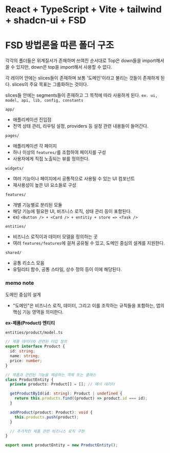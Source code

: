 # React + TypeScript + Vite + tailwind + shadcn-ui + FSD

# FSD 방법론을 따른 폴더 구조

각각의 폴더들은 위계질서가 존재하며 쓰여진 순서대로 Top은 down들을 import해서 쓸 수 있지만,
down은 top을 import해서 사용할 수 없다.

각 레이어 안에는 slices들이 존재하며 보통 '도메인'이라고 불리는 것들이 존재하게 된다.
slices의 주요 목표는 그룹화하는 것이다.

slices들 안에는 segments들이 존재하고 그 목적에 따라 사용하게 된다.
`ex. ui, model, api, lib, config, constants`

`app/`

- 애플리케이션 진입점
- 전역 상태 관리, 라우팅 설정, providers 등 설정 관련 내용들이 들어간다.

`pages/`

- 애플리케이션 각 페이지
- 하나 이상의 `features/`를 조합하여 페이지를 구성
- 사용자에게 직접 노출되는 뷰를 정의한다.

`widgets/`

- 여러 기능이나 페이지에서 공통적으로 사용될 수 있는 UI 컴포넌트
- 재사용성이 높은 UI 요소들로 구성

`features/`

- 개별 기능별로 분리된 모듈
- 해당 기능에 필요한 UI, 비즈니스 로직, 상태 관리 등이 포함된다.
- ex) `<Button /> + <Card /> + entitiy + store => <Task />`

`entities/`

- 비즈니스 로직이과 데이터 모델을 정의하는 곳
- 여러 `features/features`에 걸쳐 공유될 수 있고, 도메인 중심의 설계를 지원한다.

`shared/`

- 공통 리소스 모음
- 유틸리티 함수, 공통 스타일, 상수 정의 등이 이에 해당된다.

### memo note

도메인 중심의 설계

- "도메인"은 비즈니스 로직, 데이터, 그리고 이를 조작하는 규칙들을 포함하는, 앱의 핵심 기능 영역을 의미한다.

**ex-제품(Product) 엔티티**

`entities/product/model.ts`

```typescript
// 제품 데이터와 관련된 타입 정의
export interface Product {
  id: string;
  name: string;
  price: number;
}

// 제품과 관련된 기능을 제공하는 객체 또는 클래스
class ProductEntity {
  private products: Product[] = []; // 예시 데이터

  getProductById(id: string): Product | undefined {
    return this.products.find((product) => product.id === id);
  }

  addProduct(product: Product): void {
    this.products.push(product);
  }

  // 추가적인 제품 관련 비즈니스 로직 구현
}

export const productEntity = new ProductEntity();
```

